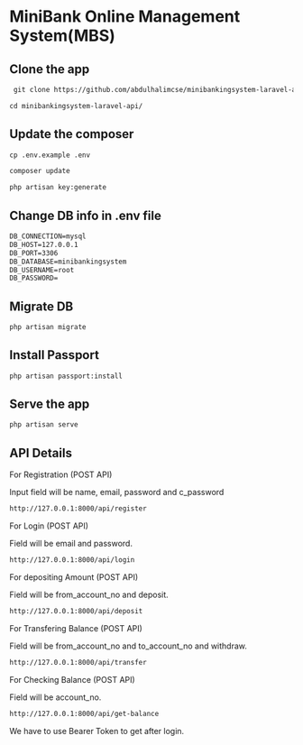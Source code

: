 # MiniBank Online Management System(MBS)

## Clone the app 

````html
 git clone https://github.com/abdulhalimcse/minibankingsystem-laravel-api.git
````

````html
cd minibankingsystem-laravel-api/

````

## Update the composer

````html
cp .env.example .env
````

````html
composer update
````

````html
php artisan key:generate
````

## Change DB info in .env file 

````html
DB_CONNECTION=mysql
DB_HOST=127.0.0.1
DB_PORT=3306
DB_DATABASE=minibankingsystem
DB_USERNAME=root
DB_PASSWORD=

````
## Migrate DB 

````html
php artisan migrate
````

## Install Passport 

````html
php artisan passport:install
````
 
## Serve the app
````html
php artisan serve
````


## API Details

For Registration (POST API)

Input field will be name, email, password and c_password 

````html
http://127.0.0.1:8000/api/register
````

For Login (POST API)

Field will be email and password.

````html
http://127.0.0.1:8000/api/login
````

For depositing Amount (POST API)

Field will be from_account_no and deposit.

````html
http://127.0.0.1:8000/api/deposit 
````

For Transfering Balance (POST API)

Field will be from_account_no and to_account_no and withdraw.

````html
http://127.0.0.1:8000/api/transfer
````


For Checking Balance (POST API)

Field will be account_no.

````html
http://127.0.0.1:8000/api/get-balance
````

We have to use Bearer Token to get after login.




